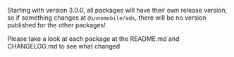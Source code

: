 <a name="3.0.0"></a>
Starting with version 3.0.0, all packages will have their own release version, so if something changes at ``@innomobile/ads``, there will be no version published for the other packages!

Please take a look at each package at the README.md and CHANGELOG.md to see what changed